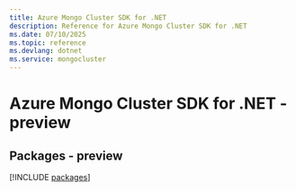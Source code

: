 ```yaml
---
title: Azure Mongo Cluster SDK for .NET
description: Reference for Azure Mongo Cluster SDK for .NET
ms.date: 07/10/2025
ms.topic: reference
ms.devlang: dotnet
ms.service: mongocluster
---
```

# Azure Mongo Cluster SDK for .NET - preview
## Packages - preview
[!INCLUDE [packages](mongo-cluster-index.md)]